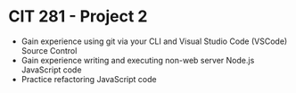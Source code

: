 # CIT 281 - Project 2
- Gain experience using git via your CLI and Visual Studio Code (VSCode) Source Control
- Gain experience writing and executing non-web server Node.js JavaScript code
- Practice refactoring JavaScript code
